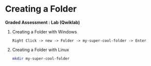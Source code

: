 # Creating a Folder

**Graded Assessment : Lab (Qwiklab)**

1. Creating a Folder with Windows
   ```
   Right Click -> new -> Folder -> my-super-cool-folder -> Enter
   ```
2. Creating a Folder with Linux
    ```bash
    mkdir my-super-cool-folder
    ```
